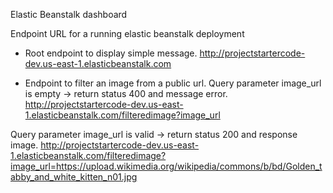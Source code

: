 Elastic Beanstalk dashboard







Endpoint URL for a running elastic beanstalk deployment
* Root endpoint to display simple message.
http://projectstartercode-dev.us-east-1.elasticbeanstalk.com

* Endpoint to filter an image from a public url.
Query parameter image_url is empty -> return status 400 and message error.
http://projectstartercode-dev.us-east-1.elasticbeanstalk.com/filteredimage?image_url

Query parameter image_url is valid -> return status 200 and response image.
http://projectstartercode-dev.us-east-1.elasticbeanstalk.com/filteredimage?image_url=https://upload.wikimedia.org/wikipedia/commons/b/bd/Golden_tabby_and_white_kitten_n01.jpg










